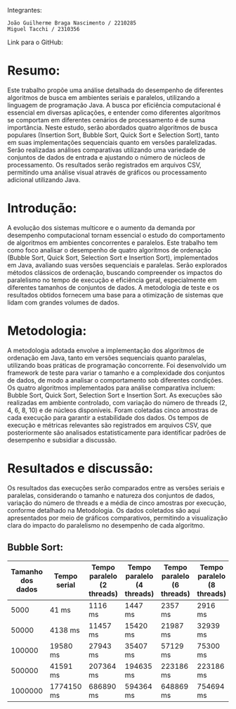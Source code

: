Integrantes:

    João Guilherme Braga Nascimento / 2210285
    Miguel Tacchi / 2310356

Link para o GitHub:

# Resumo:

Este trabalho propõe uma análise detalhada do desempenho de diferentes algoritmos de busca em ambientes seriais e paralelos, utilizando a linguagem de programação Java. A busca por eficiência computacional é essencial em diversas aplicações, e entender como diferentes algoritmos se comportam em diferentes cenários de processamento é de suma importância. Neste estudo, serão abordados quatro algoritmos de busca populares (Insertion Sort, Bubble Sort, Quick Sort e Selection Sort), tanto em suas implementações sequenciais quanto em versões paralelizadas. Serão realizadas análises comparativas utilizando uma variedade de conjuntos de dados de entrada e ajustando o número de núcleos de processamento. Os resultados serão registrados em arquivos CSV, permitindo uma análise visual através de gráficos ou processamento adicional utilizando Java. 

# Introdução:

A evolução dos sistemas multicore e o aumento da demanda por desempenho computacional tornam essencial o estudo do comportamento de algoritmos em ambientes concorrentes e paralelos. Este trabalho tem como foco analisar o desempenho de quatro algoritmos de ordenação (Bubble Sort, Quick Sort, Selection Sort e Insertion Sort), implementados em Java, avaliando suas versões sequenciais e paralelas. Serão explorados métodos clássicos de ordenação, buscando compreender os impactos do paralelismo no tempo de execução e eficiência geral, especialmente em diferentes tamanhos de conjuntos de dados. A metodologia de teste e os resultados obtidos fornecem uma base para a otimização de sistemas que lidam com grandes volumes de dados. 

# Metodologia:

A metodologia adotada envolve a implementação dos algoritmos de ordenação em Java, tanto em versões sequenciais quanto paralelas, utilizando boas práticas de programação concorrente. Foi desenvolvido um framework de teste para variar o tamanho e a complexidade dos conjuntos de dados, de modo a analisar o comportamento sob diferentes condições. Os quatro algoritmos implementados para análise comparativa incluem: Bubble Sort, Quick Sort, Selection Sort e Insertion Sort. As execuções são realizadas em ambiente controlado, com variação do número de threads (2, 4, 6, 8, 10) e de núcleos disponíveis. Foram coletadas cinco amostras de cada execução para garantir a estabilidade dos dados. Os tempos de execução e métricas relevantes são registrados em arquivos CSV, que posteriormente são analisados estatisticamente para identificar padrões de desempenho e subsidiar a discussão. 

# Resultados e discussão:

Os resultados das execuções serão comparados entre as versões seriais e paralelas, considerando o tamanho e natureza dos conjuntos de dados, variação do número de threads e a média de cinco amostras por execução, conforme detalhado na Metodologia. Os dados coletados são aqui apresentados por meio de gráficos comparativos, permitindo a visualização clara do impacto do paralelismo no desempenho de cada algoritmo.

## Bubble Sort:


| Tamanho dos dados | Tempo serial | Tempo paralelo (2 threads) | Tempo paralelo (4 threads) | Tempo paralelo (6 threads) | Tempo paralelo (8 threads) | Tempo paralelo (10 threads) |
|-----------|-----------|-----------|-----------|-----------|-----------|-----------|
|    5000   | 41 ms   | 1116 ms   |  1447 ms    | 2357 ms   |  2916 ms  |  3431 ms  |
|   50000   | 4138 ms   | 11457 ms | 15420 ms   | 21987 ms  | 32939 ms  | 37864 ms  |
|   100000  | 19580 ms  | 27943 ms | 35407 ms  | 57129 ms  | 75300 ms   | 91515 ms  |
|   500000  | 41591 ms  | 207364 ms | 194635 ms | 223186 ms | 223186 ms | 304943 ms |
|  1000000  | 1774150 ms | 686890 ms | 594364 ms | 648869 ms | 754694 ms | 3033221 ms|           









